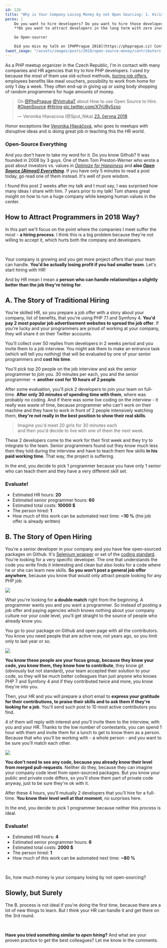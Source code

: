 ```yaml
---
id: 126
title: "Why is Your Company Losing Money by not Open Sourcing: 1. Hiring"
perex: |
    Do you want to hire developers? Do you want to hire those developers who help your company in the long term? Do you want to save money for random picks of *HR* agencies? Do you want to hire developers who already know your code before even meeting you?
    **Do you want to attract developers in the long term with zero investment?**

    Go Open-source!

    Did you miss my talk on [PHPPrague 2018](https://phpprague.cz) Conference about this topic? Read this post.
tweet_image: "/assets/images/posts/2018/open-source-money/contributors.gif"
---
```


As a PHP meetup organizer in the Czech Republic, I'm in contact with many companies and HR agencies that try to hire PHP developers. I used *try* because the most of them use old-school methods, [boring job offers](/blog/2017/11/20/how-to-write-interesting-job-offers-for-programmers/), employees benefits like meal vouchers, possibility to work from home for only 1 day a week. They often end-up in giving up or using body shopping of random programmers for huge amounts of money.

<blockquote class="twitter-tweet text-center" data-lang="cs"><p lang="cs" dir="ltr">On <a href="https://twitter.com/PhpPrague?ref_src=twsrc%5Etfw">@PhpPrague</a> <a href="https://twitter.com/VotrubaT?ref_src=twsrc%5Etfw">@VotrubaT</a> about How to use Open Source to Hire. <a href="https://twitter.com/hashtag/OpenSource?src=hash&amp;ref_src=twsrc%5Etfw">#OpenSource</a> <a href="https://twitter.com/hashtag/Hiring?src=hash&amp;ref_src=twsrc%5Etfw">#Hiring</a> <a href="https://t.co/X7rUBv5zso">pic.twitter.com/X7rUBv5zso</a></p>&mdash; Veronika Hlavacova (@Sput_Nika) <a href="https://twitter.com/Sput_Nika/status/1010547562783354880?ref_src=twsrc%5Etfw">23. června 2018</a></blockquote>

<script async src="https://platform.twitter.com/widgets.js" charset="utf-8"></script>

Honor exceptions like <a href="https://twitter.com/sput_nika">Veronika Hlaváčová</a>, who goes to meetups with disruptive ideas and is doing great job in teaching this the HR world.

### Open-Source Everything

And you don't have to take my word for it. Do you know Github? It was founded in 2008 by 3 guys. One of them Tom Preston-Werner who wrote a post about investors vs. values in *[Optimize for Happiness](https://tom.preston-werner.com/2010/10/18/optimize-for-happiness.html)* and **also *[Open Source (Almost) Everything](https://tom.preston-werner.com/2011/11/22/open-source-everything.html)***. If you
have only 5 minutes to read a post today, go read one of them instead. It's well of pure wisdom.

I found this post 2 weeks after my talk and I must say, I was surprised how many ideas I share with him. 7 years prior to my talk! Tom shares great insight on how to run a huge company while keeping human values in the center.

## How to Attract Programmers in 2018 Way?

In this part we'll focus on the point where the companies I meet suffer the most - **a hiring process**. I think this is a big problem because they're not willing to accept it, which hurts both the company and developers.

<br>

Your company is growing and you get more project offers than your team can handle. **You'd be actually losing profit if you had smaller team**. Let's start hiring with HR!

And by HR mean I mean a **person who can handle relationships a slightly better than the job they're hiring for**.

## A. The Story of Traditional Hiring

You're skilled HR, so you prepare a job offer with a story about your company, list of benefits, that you're using PHP 7.1 and Symfony 4. **You'd pay 2 most popular job advertisement websites to spread the job offer**. If you're lucky and your programmers are proud of working at your company, they will share it on their Twitter accounts.

You'll collect over 50 replies from developers in 2 weeks period and you invite them to a job interview. You might ask them to make an entrance task (which will tell you nothing) that will be evaluated by one of your senior programmers and **cost his time**.

You'll pick top 20 people on the job interview and ask the senior programmer to join you. 30 minutes per each, you and the senior programmer → **another cost for 10 hours of 2 people**.

After some evaluation, you'll pick 2 developers to join your team on full-time. **After only 30 minutes of spending time with them**, where was probably no coding. And if there was some live coding on the interview - it really was waste of time, because programmer who can't work on their machine and they have to work in front of 2 people intensively watching them, **they're not really in the best position to show their real skills**.

<blockquote class="blockquote text-center">
    Imagine you'd meet 20 girls for 30 minutes each<br>
    and then you'd decide to live with one of them the next week.
</blockquote>

These 2 developers come to the work for their first week and they try to integrate to the team. Senior programmers found out they know much less then they told during the interview and have to teach them few skills **in his paid working time**. That way, the project is suffering.

In the end, you decide to pick 1 programmer because you have only 1 senior who can teach them and they have a very different skill set.

### Evaluate!

- Estimated HR hours: **20**
- Estimated senior programmer hours: **60**
- Estimated total costs: **10000 $**
- The person hired: **1**
- How much of this work can be automated next time: **~10 %** (the job offer is already written)

## B. The Story of Open Hiring

You're a senior developer in your company and you have few open-sourced packages on Github. It's [Selenium wrapper](https://github.com/lmc-eu/steward) or set of the [coding standard](https://github.com/lmc-eu/steward). You're looking for a very specific developer. The one that understands the code you write finds it interesting and clean but also looks for a code where he or she can learn new skills. **So you won't post a general job offer anywhere**, because you know that would only attract people looking for any PHP job.

<div class="text-center">
    <img src="/assets/images/posts/2018/open-source-money/match.jpg">
</div>

What you're looking for **a double match** right from the beginning. A programmer wants you and you want a programmer.
So instead of posting a job offer and paying agencies which knows nothing about your company culture nor your code level, you'll get straight to the source of people who already know you.

You go to your package on Github and open page with all the contributors. You know you need people that are active now, not years ago, so you limit only to last year or so.

<div class="text-center">
    <img src="/assets/images/posts/2018/open-source-money/contributors.gif" class="img-thumbnail">
</div>

**You know these people are your focus group, because they know your code, you know them, they know how to contribute**, they know git (obviously but not standard), your team accepted their solution to your code, so they will be much better colleagues than just anyone who knows PHP 7 and Symfony 4 and if they contributed twice and more, you know they're into you.

Then, your HR and you will prepare a short email to **express your gratitude for their contributions, to praise their skills and to ask them if they're looking for a job**. You'll send such post to 10 most active contributors you find.

4 of them will reply with interest and you'll invite them to the interview, with you and your HR. Thanks to the low number of contestants, you can spend 1 hour with them and invite them for a lunch to get to know them as a person. Because that who you'll be working with - a whole person - and you want to be sure you'll match each other.

<div class="text-center">
    <img src="/assets/images/posts/2017/job-offers/attitude.jpg" class="img-thumbnail">
</div>

**You don't need to see any code, because you already know their level from merged pull-requests**. Neither do they, because they can imagine your company code level from open-sourced packages. But you know your public and private code differs, so you'll show them part of private code anyway, just to be sure they're ok with it.

After these 4 hours, you'll mutually 2 developers that you'll hire for a full-time. **You know their level well at that moment**, no surprises here.

In the end, you decide to pick 1 programmer because neither this process is ideal.

### Evaluate!

- Estimated HR hours: **4**
- Estimated senior programmer hours: **6**
- Estimated total costs: **2000 $**
- The person hired: **1**
- How much of this work can be automated next time: **~80 %**

<br>

So, how much money is your company losing by not open-sourcing?

## Slowly, but Surely

The B. process is not ideal if you're doing the first time, because there are a lot of new things to learn. But I think your HR can handle it and get there on the 3rd round.

<br>

**Have you tried something similar to *open hiring*?** And what are your proven practice to get the best colleagues? Let me know in the comments.
